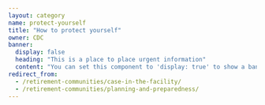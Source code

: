 ```yaml
---
layout: category
name: protect-yourself
title: "How to protect yourself"
owner: CDC
banner:
  display: false
  heading: "This is a place to place urgent information"
  content: "You can set this component to 'display: true' to show a banner at the top of the page."
redirect_from:
  - /retirement-communities/case-in-the-facility/
  - /retirement-communities/planning-and-preparedness/
---
```

